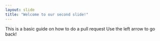```yaml
---
layout: slide
title: "Welcome to our second slide!"
---
```

This is a basic guide on how to do a pull request
Use the left arrow to go back!
